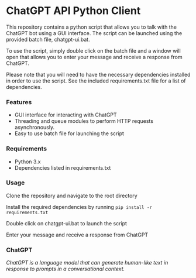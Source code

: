 # ChatGPT API Python Client

This repository contains a python script that allows you to talk with the ChatGPT bot using a GUI interface. The script can be launched using the provided batch file, chatgpt-ui.bat.

To use the script, simply double click on the batch file and a window will open that allows you to enter your message and receive a response from ChatGPT.

Please note that you will need to have the necessary dependencies installed in order to use the script. See the included requirements.txt file for a list of dependencies.

### Features
- GUI interface for interacting with ChatGPT
- Threading and queue modules to perform HTTP requests asynchronously.
- Easy to use batch file for launching the script

### Requirements
- Python 3.x
- Dependencies listed in requirements.txt

### Usage
Clone the repository and navigate to the root directory

Install the required dependencies by running `pip install -r requirements.txt`

Double click on chatgpt-ui.bat to launch the script 

Enter your message and receive a response from ChatGPT

### ChatGPT
_ChatGPT is a language model that can generate human-like text in response to prompts in a conversational context._
